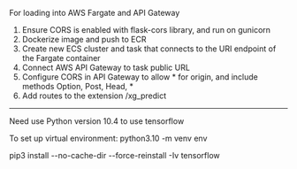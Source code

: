 For loading into AWS Fargate and API Gateway

1) Ensure CORS is enabled with flask-cors library, and run on gunicorn
2) Dockerize image and push to ECR
3) Create new ECS cluster and task that connects to the URI endpoint of the Fargate container
4) Connect AWS API Gateway to task public URL
5) Configure CORS in API Gateway to allow * for origin, and include methods Option, Post, Head, *
6) Add routes to the extension /xg_predict



*** 

Need use Python version 10.4 to use tensorflow

To set up virtual environment: python3.10 -m venv env

pip3 install --no-cache-dir  --force-reinstall -Iv tensorflow
